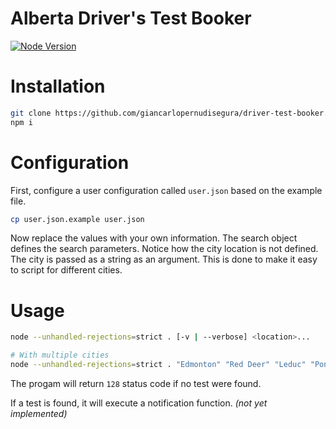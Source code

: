 # Alberta Driver's Test Booker
[![Node Version](https://img.shields.io/node/v/puppeteer)](https://nodejs.org/en/download/)

# Installation
```sh
git clone https://github.com/giancarlopernudisegura/driver-test-booker.git
npm i
```

# Configuration
First, configure a user configuration called `user.json` based on the example file.
```sh
cp user.json.example user.json
```
Now replace the values with your own information.
The search object defines the search parameters.
Notice how the city location is not defined.
The city is passed as a string as an argument.
This is done to make it easy to script for different cities.

# Usage
```sh
node --unhandled-rejections=strict . [-v | --verbose] <location>...
```

```sh
# With multiple cities
node --unhandled-rejections=strict . "Edmonton" "Red Deer" "Leduc" "Ponoka" "Legal"
```

The progam will return `128` status code if no test were found.

If a test is found, it will execute a notification function.
*(not yet implemented)*